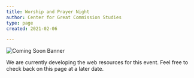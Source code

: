 ```yaml
---
title: Worship and Prayer Night
author: Center for Great Commission Studies
type: page
created: 2021-02-06

---
```


![Coming Soon Banner](https://i.imgur.com/pxK8WAn.png)


We are currently developing the web resources for this event. Feel free to check back on this page at a later date. 
